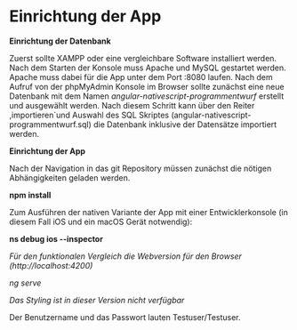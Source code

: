 # Einrichtung der App

**Einrichtung der Datenbank**

Zuerst sollte XAMPP oder eine vergleichbare Software installiert werden. Nach dem Starten der Konsole muss Apache und MySQL gestartet werden. Apache muss dabei für die App unter dem Port :8080 laufen. Nach dem Aufruf von der phpMyAdmin Konsole im Browser sollte zunächst eine neue Datenbank mit dem Namen *angular-nativescript-programmentwurf* erstellt und ausgewählt werden. Nach diesem Schritt kann über den Reiter ,importieren`und Auswahl des SQL Skriptes (angular-nativescript-programmentwurf.sql) die Datenbank inklusive der Datensätze importiert werden.

**Einrichtung der App**

Nach der Navigation in das git Repository müssen zunächst die nötigen Abhängigkeiten geladen werden.

**npm install**

Zum Ausführen der nativen Variante der App mit einer Entwicklerkonsole (in diesem Fall iOS und ein macOS Gerät notwendig):

**ns debug ios --inspector**

_Für den funktionalen Vergleich die Webversion für den Browser (http://localhost:4200)_

*ng serve*

_Das Styling ist in dieser Version nicht verfügbar_

Der Benutzername und das Passwort lauten Testuser/Testuser.